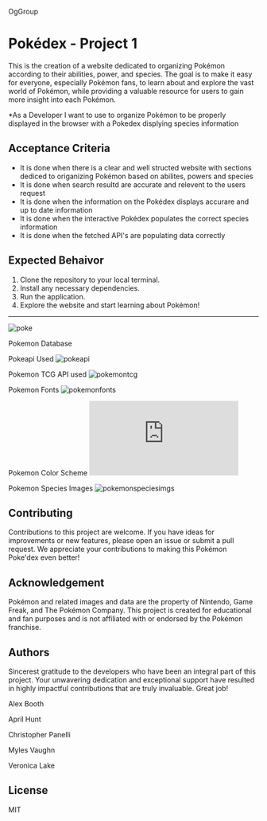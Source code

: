  OgGroup
# Pokédex - Project 1 
This is the creation of a website dedicated to organizing Pokémon according to their abilities, power, and species. The goal is to make it easy for everyone, especially Pokémon fans, to learn about and explore the vast world of Pokémon, while providing a valuable resource for users to gain more insight into each Pokémon.

 *As a Developer I want to use to organize Pokémon to be properly displayed in the browser with a Pokedex displying species information 

## Acceptance Criteria
 * It is done when there is a clear and well structed website with sections dediced to origanizing Pokémon based on abilites, powers and species
 * It is done when search resultd are accurate and relevent to the users request
 * It is done when the information on the Pokédex displays accurare and up to date information
 * It is done when the interactive Pokédex populates the correct species information
 * It is done when the fetched API's are populating data correctly 

## Expected Behaivor 
1. Clone the repository to your local terminal.
2. Install any necessary dependencies.
3. Run the application.
4. Explore the website and start learning about Pokémon!

--------------------------------------------------------------------------------------------------------------------
![poke](https://github.com/ayay2002/OgGroup/assets/141523979/93a7a639-dc3f-4dfa-b06c-c2dda6d7f7f3)

Pokemon Database

Pokeapi Used 
![pokeapi](https://pokeapi.co/docs/graphql)


Pokemon TCG API used 
![pokemontcg](https://pokemontcg.io)


Pokemon Fonts
![pokemonfonts](https://fonts.cdnfonts.com/css/pokemon-solid)


Pokemon Color Scheme
![Pokemonschemecolor](https://www.schemecolor.com/pokemon-colors.php)


Pokemon Species Images 
![pokemonspeciesimgs](https://pokemondb.net/sprites#gen9) 


## Contributing
Contributions to this project are welcome. If you have ideas for improvements or new features, please open an issue or submit a pull request. We appreciate your contributions to making this Pokémon Poke'dex even better!

## Acknowledgement 
Pokémon and related images and data are the property of Nintendo, Game Freak, and The Pokémon Company.
This project is created for educational and fan purposes and is not affiliated with or endorsed by the Pokémon franchise.

## Authors
Sincerest gratitude to the developers who have been an integral part of this project. Your unwavering dedication and exceptional support have resulted in highly impactful contributions that are truly invaluable. Great job!

Alex Booth

April Hunt

Christopher Panelli 

Myles Vaughn 

Veronica Lake 

## License 
MIT 

